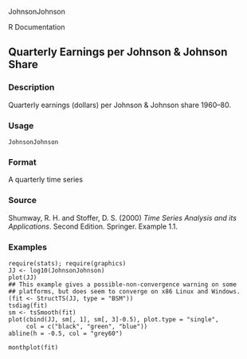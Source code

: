 JohnsonJohnson

R Documentation

## Quarterly Earnings per Johnson & Johnson Share

### Description

Quarterly earnings (dollars) per Johnson & Johnson share 1960–80.

### Usage

    JohnsonJohnson

### Format

A quarterly time series

### Source

Shumway, R. H. and Stoffer, D. S. (2000) _Time Series Analysis and its
Applications_. Second Edition. Springer. Example 1.1.

### Examples

    
    require(stats); require(graphics)
    JJ <- log10(JohnsonJohnson)
    plot(JJ)
    ## This example gives a possible-non-convergence warning on some
    ## platforms, but does seem to converge on x86 Linux and Windows.
    (fit <- StructTS(JJ, type = "BSM"))
    tsdiag(fit)
    sm <- tsSmooth(fit)
    plot(cbind(JJ, sm[, 1], sm[, 3]-0.5), plot.type = "single",
         col = c("black", "green", "blue"))
    abline(h = -0.5, col = "grey60")
    
    monthplot(fit)

